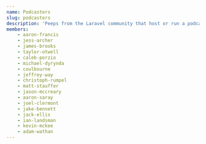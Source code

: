 ```yaml
---
name: Podcasters
slug: podcasters
description: 'Peeps from the Laravel community that host or run a podcast.'
members:
    - aaron-francis
    - jess-archer
    - james-brooks
    - taylor-otwell
    - caleb-porzio
    - michael-dyrynda
    - coulbourne
    - jeffrey-way
    - christoph-rumpel
    - matt-stauffer
    - jason-mccreary
    - aaron-saray
    - joel-clermont
    - jake-bennett
    - jack-ellis
    - ian-landsman
    - kevin-mckee
    - adam-wathan
---
```


